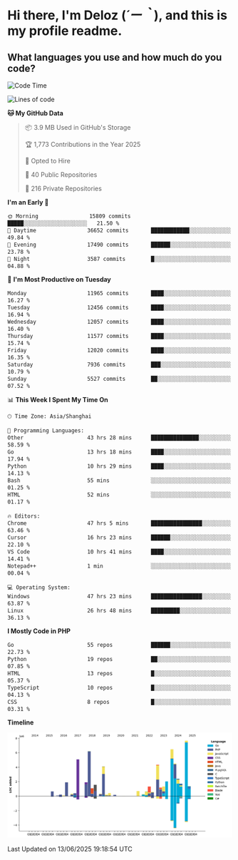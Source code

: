 # **Hi there, I'm Deloz (*´ー｀*), and this is my profile readme.**

## **What languages you use and how much do you code?**

<!--START_SECTION:waka-->
![Code Time](http://img.shields.io/badge/Code%20Time-6%2C641%20hrs%2052%20mins-blue)

![Lines of code](https://img.shields.io/badge/From%20Hello%20World%20I%27ve%20Written-60.8%20million%20lines%20of%20code-blue)

**🐱 My GitHub Data** 

> 📦 3.9 MB Used in GitHub's Storage 
 > 
> 🏆 1,773 Contributions in the Year 2025
 > 
> 💼 Opted to Hire
 > 
> 📜 40 Public Repositories 
 > 
> 🔑 216 Private Repositories 
 > 
**I'm an Early 🐤** 

```text
🌞 Morning                15809 commits       █████░░░░░░░░░░░░░░░░░░░░   21.50 % 
🌆 Daytime                36652 commits       ████████████░░░░░░░░░░░░░   49.84 % 
🌃 Evening                17490 commits       ██████░░░░░░░░░░░░░░░░░░░   23.78 % 
🌙 Night                  3587 commits        █░░░░░░░░░░░░░░░░░░░░░░░░   04.88 % 
```
📅 **I'm Most Productive on Tuesday** 

```text
Monday                   11965 commits       ████░░░░░░░░░░░░░░░░░░░░░   16.27 % 
Tuesday                  12456 commits       ████░░░░░░░░░░░░░░░░░░░░░   16.94 % 
Wednesday                12057 commits       ████░░░░░░░░░░░░░░░░░░░░░   16.40 % 
Thursday                 11577 commits       ████░░░░░░░░░░░░░░░░░░░░░   15.74 % 
Friday                   12020 commits       ████░░░░░░░░░░░░░░░░░░░░░   16.35 % 
Saturday                 7936 commits        ███░░░░░░░░░░░░░░░░░░░░░░   10.79 % 
Sunday                   5527 commits        ██░░░░░░░░░░░░░░░░░░░░░░░   07.52 % 
```


📊 **This Week I Spent My Time On** 

```text
🕑︎ Time Zone: Asia/Shanghai

💬 Programming Languages: 
Other                    43 hrs 28 mins      ███████████████░░░░░░░░░░   58.59 % 
Go                       13 hrs 18 mins      ████░░░░░░░░░░░░░░░░░░░░░   17.94 % 
Python                   10 hrs 29 mins      ████░░░░░░░░░░░░░░░░░░░░░   14.13 % 
Bash                     55 mins             ░░░░░░░░░░░░░░░░░░░░░░░░░   01.25 % 
HTML                     52 mins             ░░░░░░░░░░░░░░░░░░░░░░░░░   01.17 % 

🔥 Editors: 
Chrome                   47 hrs 5 mins       ████████████████░░░░░░░░░   63.46 % 
Cursor                   16 hrs 23 mins      ██████░░░░░░░░░░░░░░░░░░░   22.10 % 
VS Code                  10 hrs 41 mins      ████░░░░░░░░░░░░░░░░░░░░░   14.41 % 
Notepad++                1 min               ░░░░░░░░░░░░░░░░░░░░░░░░░   00.04 % 

💻 Operating System: 
Windows                  47 hrs 23 mins      ████████████████░░░░░░░░░   63.87 % 
Linux                    26 hrs 48 mins      █████████░░░░░░░░░░░░░░░░   36.13 % 
```

**I Mostly Code in PHP** 

```text
Go                       55 repos            ██████░░░░░░░░░░░░░░░░░░░   22.73 % 
Python                   19 repos            ██░░░░░░░░░░░░░░░░░░░░░░░   07.85 % 
HTML                     13 repos            █░░░░░░░░░░░░░░░░░░░░░░░░   05.37 % 
TypeScript               10 repos            █░░░░░░░░░░░░░░░░░░░░░░░░   04.13 % 
CSS                      8 repos             █░░░░░░░░░░░░░░░░░░░░░░░░   03.31 % 
```



**Timeline**

![Lines of Code chart](https://raw.githubusercontent.com/deloz/deloz/main/assets/bar_graph.png)


 Last Updated on 13/06/2025 19:18:54 UTC
<!--END_SECTION:waka-->
